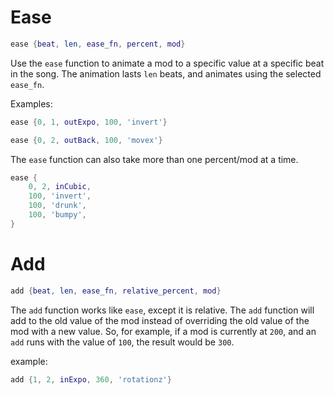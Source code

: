 # Ease
```lua
ease {beat, len, ease_fn, percent, mod}
```
Use the `ease` function to animate a mod to a specific value at a specific beat in the song.
The animation lasts `len` beats, and animates using the selected `ease_fn`.

Examples:
```lua
ease {0, 1, outExpo, 100, 'invert'}
```
```lua
ease {0, 2, outBack, 100, 'movex'}
```

The `ease` function can also take more than one percent/mod at a time.
```lua
ease {
	0, 2, inCubic,
	100, 'invert',
	100, 'drunk',
	100, 'bumpy',
}
```
# Add
```lua
add {beat, len, ease_fn, relative_percent, mod}
```
The `add` function works like `ease`, except it is relative. The `add` function will add to the old value of the mod instead of overriding the old value of the mod with a new value. So, for example, if a mod is currently at `200`, and an `add` runs with the value of `100`, the result would be `300`.

example:
```lua
add {1, 2, inExpo, 360, 'rotationz'}
```
